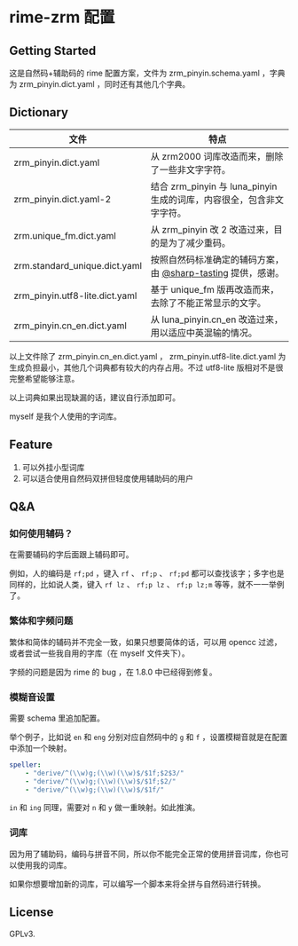# rime-zrm 配置

## Getting Started

这是自然码+辅助码的 rime 配置方案，文件为 zrm_pinyin.schema.yaml ，字典为 zrm_pinyin.dict.yaml ，同时还有其他几个字典。

## Dictionary

| 文件                           | 特点                                                                  |
| ------------------------------ | --------------------------------------------------------------------- |
| zrm_pinyin.dict.yaml           | 从 zrm2000 词库改造而来，删除了一些非文字字符。                       |
| zrm_pinyin.dict.yaml-2         | 结合 zrm_pinyin 与 luna_pinyin 生成的词库，内容很全，包含非文字字符。 |
| zrm.unique_fm.dict.yaml        | 从 zrm_pinyin 改 2 改造过来，目的是为了减少重码。                     |
| zrm.standard_unique.dict.yaml  | 按照自然码标准确定的辅码方案，由 [@sharp-tasting](https://github.com/sharp-tasting) 提供，感谢。          |
| zrm_pinyin.utf8-lite.dict.yaml | 基于 unique_fm 版再改造而来，去除了不能正常显示的文字。               |
| zrm_pinyin.cn_en.dict.yaml     | 从 luna_pinyin.cn_en 改造过来，用以适应中英混输的情况。               |

以上文件除了 zrm_pinyin.cn_en.dict.yaml ， zrm_pinyin.utf8-lite.dict.yaml 为生成负担最小，其他几个词典都有较大的内存占用。不过 utf8-lite 版相对不是很完整希望能够注意。

以上词典如果出现缺漏的话，建议自行添加即可。

myself 是我个人使用的字词库。

## Feature

1. 可以外挂小型词库
2. 可以适合使用自然码双拼但轻度使用辅助码的用户

## Q&A

### 如何使用辅码？

在需要辅码的字后面跟上辅码即可。

例如，人的编码是 `rf;pd` ，键入 `rf` 、 `rf;p` 、 `rf;pd` 都可以查找该字；多字也是同样的，比如说人类，键入 `rf lz` 、 `rf;p lz` 、 `rf;p lz;m` 等等，就不一一举例了。

### 繁体和字频问题

繁体和简体的辅码并不完全一致，如果只想要简体的话，可以用 opencc 过滤，或者尝试一些我自用的字库（在 myself 文件夹下）。

字频的问题是因为 rime 的 bug ，在 1.8.0 中已经得到修复。

### 模糊音设置

需要 schema 里追加配置。

举个例子，比如说 `en` 和 `eng` 分别对应自然码中的 `g` 和 `f` ，设置模糊音就是在配置中添加一个映射。

```yaml
speller:
    - "derive/^(\\w)g;(\\w)(\\w)$/$1f;$2$3/"
    - "derive/^(\\w)g;(\\w)(\\w)$/$1f;$2/"
    - "derive/^(\\w)g;(\\w)(\\w)$/$1f/"
```

`in` 和 `ing` 同理，需要对 `n` 和 `y` 做一重映射。如此推演。

### 词库

因为用了辅助码，编码与拼音不同，所以你不能完全正常的使用拼音词库，你也可以使用我的词库。

如果你想要增加新的词库，可以编写一个脚本来将全拼与自然码进行转换。

## License

GPLv3.

